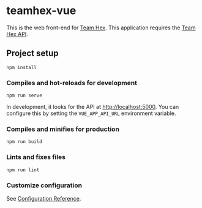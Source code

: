 # teamhex-vue

This is the web front-end for [Team Hex](https://teamhex.dev/). This application requires the [Team Hex API](https://github.com/weters/teamhex).

## Project setup
```
npm install
```

### Compiles and hot-reloads for development
```
npm run serve
```

In development, it looks for the API at [http://localhost:5000](http://localhost:5000). You can configure this by setting the `VUE_APP_API_URL` environment variable.

### Compiles and minifies for production
```
npm run build
```

### Lints and fixes files
```
npm run lint
```

### Customize configuration
See [Configuration Reference](https://cli.vuejs.org/config/).
